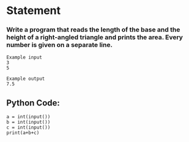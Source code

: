 # Statement

### Write a program that reads the length of the base and the height of a right-angled triangle and prints the area. Every number is given on a separate line.

```
Example input
3
5

Example output
7.5
```

## Python Code:

```
a = int(input())
b = int(input())
c = int(input())
print(a+b+c)
```
